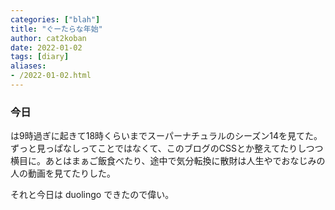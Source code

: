 ```yaml
---
categories: ["blah"]
title: "ぐーたらな年始"
author: cat2koban
date: 2022-01-02
tags: [diary]
aliases:
- /2022-01-02.html
---
```



### 今日

は9時過ぎに起きて18時くらいまでスーパーナチュラルのシーズン14を見てた。ずっと見っぱなしってことではなくて、このブログのCSSとか整えてたりしつつ横目に。あとはまぁご飯食べたり、途中で気分転換に散財は人生やでおなじみの人の動画を見てたりした。

それと今日は duolingo できたので偉い。
